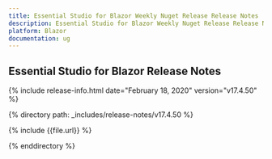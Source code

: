 ```yaml
---
title: Essential Studio for Blazor Weekly Nuget Release Release Notes  
description: Essential Studio for Blazor Weekly Nuget Release Release Notes  
platform: Blazor
documentation: ug
---
```


##  Essential Studio for Blazor  Release Notes  

{% include release-info.html date="February 18, 2020"  version="v17.4.50" %} 

{% directory path: _includes/release-notes/v17.4.50 %}

{% include {{file.url}} %}

{% enddirectory %}

